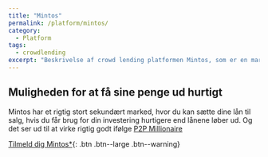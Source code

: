 ```yaml
---
title: "Mintos"
permalink: /platform/mintos/
category:
  - Platform
tags:
  - crowdlending
excerpt: "Beskrivelse af crowd lending platformen Mintos, som er en markedsplads for rigtig mange låneudbydere."
---
```


## Muligheden for at få sine penge ud hurtigt

Mintos har et rigtig stort sekundært marked, hvor du kan sætte dine lån til salg, hvis du får brug for din investering hurtigere end lånene løber ud. Og det ser ud til at virke rigtig godt ifølge [P2P Millionaire](https://p2p-millionaire.com/how-liquid-is-the-mintos-secondary-market-our-e1m-p2p-lending-early-exit-test/)

[Tilmeld dig Mintos*](http://www.mintos.com/en/ref/C53XZG){: .btn .btn--large .btn--warning}